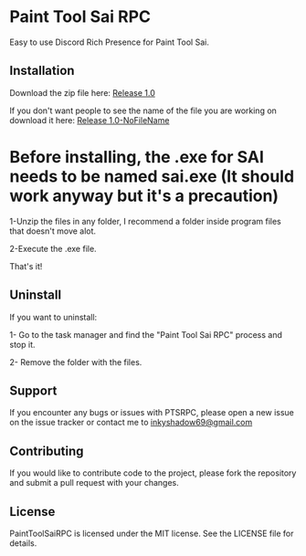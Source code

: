 # Paint Tool Sai RPC

Easy to use Discord Rich Presence for Paint Tool Sai.

## Installation
Download the zip file here: [Release 1.0](https://github.com/TheOrdinaryWitch/Paint-Tool-Sai-RPC/releases/tag/Release)

If you don't want people to see the name of the file you are working on download it here: [Release 1.0-NoFileName](https://github.com/TheOrdinaryWitch/Paint-Tool-Sai-RPC/releases/tag/Release-NoFileName)

# Before installing, the .exe for SAI needs to be named sai.exe (It should work anyway but it's a precaution)

1-Unzip the files in any folder, I recommend a folder inside program files that doesn't move alot.

2-Execute the .exe file.

That's it!

## Uninstall
If you want to uninstall:

1- Go to the task manager and find the "Paint Tool Sai RPC" process and stop it.

2- Remove the folder with the files.

## Support
If you encounter any bugs or issues with PTSRPC, please open a new issue on the issue tracker or contact me to inkyshadow69@gmail.com
## Contributing

If you would like to contribute code to the project, please fork the repository and submit a pull request with your changes.

## License
PaintToolSaiRPC is licensed under the MIT license. See the LICENSE file for details.
